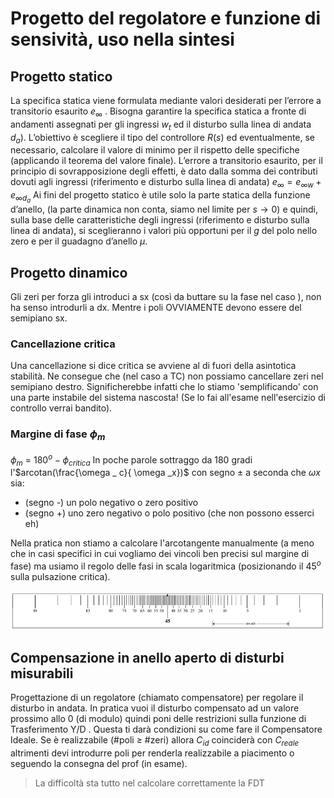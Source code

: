 # Progetto del regolatore e funzione di sensività, uso nella sintesi 
## Progetto statico 
La specifica statica viene formulata mediante valori desiderati per l’errore
a transitorio esaurito $e_\infty$ .
Bisogna garantire la specifica statica a fronte di andamenti assegnati per
gli ingressi $w_t$ ed il disturbo sulla linea di
andata $d_a$). L’obiettivo è scegliere il tipo del controllore $R(s)$ ed eventualmente, se
necessario, calcolare il valore di minimo per il rispetto delle specifiche
(applicando il teorema del valore finale). 
L’errore a transitorio esaurito, per il principio di sovrapposizione degli effetti, è
dato dalla somma dei contributi dovuti agli ingressi (riferimento e disturbo sulla
linea di andata)
$e_\infty = e_{\infty w} + e_{\infty d_a}$
Ai fini del progetto statico è utile solo la parte statica della funzione d’anello,
(la parte dinamica non conta, siamo nel limite per $s \rightarrow 0$) e quindi, sulla base
delle caratteristiche degli ingressi (riferimento e disturbo sulla linea di
andata), si sceglieranno i valori più opportuni per il $g$ del polo nello zero e per il guadagno d’anello $\mu$.

## Progetto dinamico 
Gli zeri per forza gli introduci a sx  (così da buttare su la fase nel caso ), non ha senso introdurli a dx. Mentre i poli OVVIAMENTE devono essere del semipiano sx.

### Cancellazione critica
Una cancellazione si dice critica se avviene al di fuori della asintotica stabilità. 
Ne consegue che (nel caso a TC) non possiamo cancellare zeri nel semipiano destro. Significherebbe infatti che lo stiamo 'semplificando' con una parte instabile del sistema nascosta! (Se lo fai all'esame nell'esercizio di controllo verrai bandito). 

### Margine di fase $\phi _ m$
$\phi _ m$ = $180^o - \phi _{critica}$
In poche parole sottraggo da 180 gradi l'$arcotan(\frac{\omega _ c}{ \omega _x})$ con segno $\pm$ a seconda che $\omega x$ sia: 

- (segno -) un polo negativo o zero positivo 
- (segno +) uno zero negativo o polo positivo (che non possono esserci eh) 

Nella pratica non stiamo a calcolare l'arcotangente manualmente (a meno che in casi specifici in cui vogliamo dei vincoli ben precisi sul margine di fase) ma usiamo il regolo delle fasi in scala logaritmica (posizionando il $45^o$ sulla pulsazione critica).

![Regolo fasi in scala logaritmica](images/daaeb6dee4a9cb181321a998bbe9ba70.png)

## Compensazione in anello aperto di disturbi misurabili
Progettazione di un regolatore (chiamato compensatore) per regolare il disturbo in andata. In pratica vuoi il disturbo compensato ad un valore prossimo allo 0 (di modulo) quindi poni delle restrizioni sulla funzione di Trasferimento Y/D . Questa ti darà condizioni su come fare il Compensatore Ideale. Se è realizzabile (\#poli $\ge$ \#zeri) allora $C_{id}$ coinciderà con $C_{reale}$ altrimenti devi introdurre poli per renderla realizzabile a piacimento o seguendo la consegna del prof (in esame). 
> La difficoltà sta tutto nel calcolare correttamente la FDT